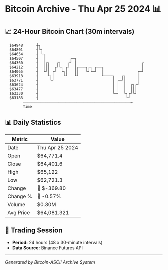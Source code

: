 # Bitcoin Archive - Thu Apr 25 2024 📊

## 📈 24-Hour Bitcoin Chart (30m intervals)

```
  $64948      ┼┐                                               
  $64801      ┤└┐                                              
  $64654      ┤ └┐                                             
  $64507      ┤  │           ┌─┐                               
  $64360      ┤  │┌┐   ┌┐   ┌┘ │                             ┌ 
  $64212      ┤  │││  ┌┘└┐ ┌┘  │┌───┐┌┐ ┌──┐                 │ 
  $64065      ┤  └┘│ ┌┘  └┐│   ││   └┘└─┘  │               ┌─┘ 
  $63918      ┤    └┐│    └┘   └┘          └────┐   ┌┐     │   
  $63771      ┤     └┘                          │ ┌─┘│     │   
  $63624      ┤                                 │ │  │  ┌┐┌┘   
  $63477      ┤                                 │ │  │  │││    
  $63330      ┤                                 └─┘  └┐┌┘└┘    
  $63183      ┤                                       └┘       
        ────────────────────────────────────────────────→
        Time
```

## 📊 Daily Statistics

| Metric | Value |
|--------|-------|
| Date | Thu Apr 25 2024 |
| Open | $64,771.4 |
| Close | $64,401.6 |
| High | $65,122 |
| Low | $62,721.3 |
| Change | 🔴 $-369.80 |
| Change % | 🔴 -0.57% |
| Volume | $0.30M |
| Avg Price | $64,081.321 |

## 📅 Trading Session

- **Period:** 24 hours (48 x 30-minute intervals)
- **Data Source:** Binance Futures API

---
*Generated by Bitcoin-ASCII Archive System*
